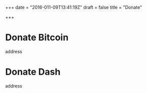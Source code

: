 +++
date = "2016-011-09T13:41:19Z"
draft = false
title = "Donate"

+++

# Donate Bitcoin

address


# Donate Dash

address
